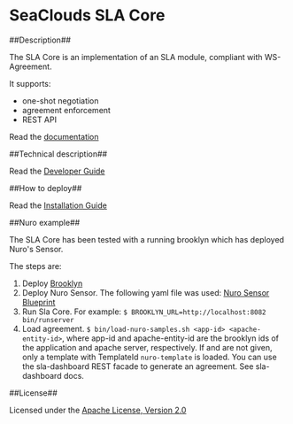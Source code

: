 # SeaClouds SLA Core #

##Description##

The SLA Core is an implementation of an SLA module, compliant with WS-Agreement.

It supports:

* one-shot negotiation
* agreement enforcement
* REST API

Read the [documentation][1]

##Technical description##

Read the [Developer Guide][2]

##How to deploy##

Read the [Installation Guide][3]

##Nuro example##

The SLA Core has been tested with a running brooklyn which has deployed Nuro's Sensor.

The steps are:

1. Deploy [Brooklyn][4]
1. Deploy Nuro Sensor. The following yaml file was used: [Nuro Sensor Blueprint][5]
1. Run Sla Core. For example: `$ BROOKLYN_URL=http://localhost:8082 bin/runserver`
1. Load agreement. `$ bin/load-nuro-samples.sh <app-id> <apache-entity-id>`, where app-id and apache-entity-id are 
   the brooklyn ids of the application and apache server, respectively.
   If <app-id> and <apache-entity-id> are not given, only a template with TemplateId `nuro-template` is 
   loaded. You can use the sla-dashboard REST facade to generate an agreement. See sla-dashboard docs.

##License##

Licensed under the [Apache License, Version 2.0][8]

[1]: docs/TOC.md
[2]: docs/developer-guide.md
[3]: docs/installation-guide.md
[4]: https://github.com/SeaCloudsEU/incubator-brooklyn
[5]: samples/nuro-v1.1.yaml
[8]: http://www.apache.org/licenses/LICENSE-2.0
